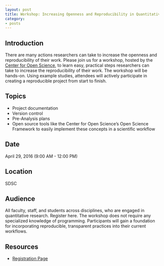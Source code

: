 ```yaml
---
layout: post
title: Workshop: Increasing Openness and Reproducibility in Quantitative Research
category:
- posts
---
```


## Introduction

There are many actions researchers can take to increase the openness and reproducibility of their work. Please join us for a workshop, hosted by the [Center for Open Science](https://cos.io/), to learn easy, practical steps researchers can take to increase the reproducibility of their work. The workshop will be hands-on. Using example studies, attendees will actively participate in creating a reproducible project from start to finish.

## Topics

* Project documentation
* Version control
* Pre-Analysis plans
* Open source tools like the Center for Open Science’s Open Science Framework to easily implement these concepts in a  scientific workflow

## Date

April 29, 2016 (9:00 AM - 12:00 PM)

## Location
SDSC

## Audience

All faculty, staff, and students across disciplines, who are engaged in quantitative research. Register here. The workshop does not require any specialized knowledge of programming. Participants will gain a foundation for incorporating reproducible, transparent practices into their current workflows.

## Resources
* [Registration Page](https://docs.google.com/a/cos.io/forms/d/1empbFwKslKhBHHamBzXKQzoI5tYXFmyPUgQo3YL05Rg/edit)

